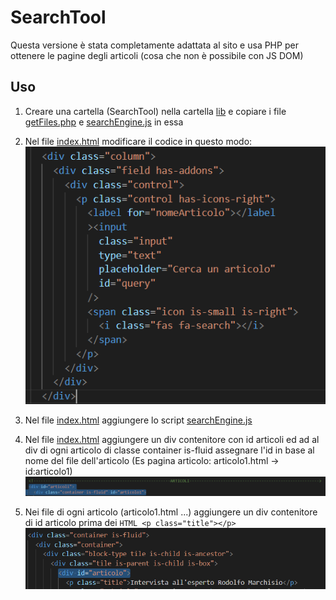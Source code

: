 # SearchTool
Questa versione è stata completamente adattata al sito e usa PHP per ottenere le pagine degli articoli (cosa che non è possibile con JS DOM)

## Uso
1) Creare una cartella (SearchTool) nella cartella [lib](https://github.com/Carta-Canta/Website/blob/2.0/lib) e copiare i file [getFiles.php](getFiles.php) e [searchEngine.js](searchEngine.js) in essa

2) Nel file [index.html](https://github.com/Carta-Canta/Website/blob/2.0/html/articoli/index.html) modificare il codice in questo modo:
![example](only%20for%20Readme/1.png)
2) Nel file [index.html](https://github.com/Carta-Canta/Website/blob/2.0/html/articoli/index.html) aggiungere lo script [searchEngine.js](searchEngine.js/only%20for%20Readme/1.png) 

3) Nel file [index.html](https://github.com/Carta-Canta/Website/blob/2.0/html/articoli/index.html) aggiungere un div contenitore con id articoli ed ad al div di ogni articolo di classe container is-fluid assegnare l'id in base al nome del file dell'articolo (Es pagina articolo: articolo1.html -> id:articolo1)
![example1](only%20for%20Readme/2.png)

4) Nei file di ogni articolo (articolo1.html ...) aggiungere un div contenitore di id articolo prima dei ```HTML <p class="title"></p>```
![example2](only%20for%20Readme/3.png)